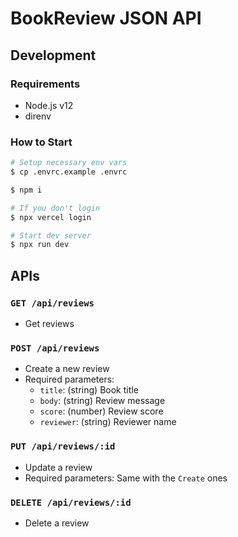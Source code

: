 # BookReview JSON API

## Development

### Requirements

* Node.js v12
* direnv

### How to Start

```sh
# Setup necessary env vars
$ cp .envrc.example .envrc

$ npm i

# If you don't login
$ npx vercel login

# Start dev server
$ npx run dev
```


## APIs

### `GET /api/reviews`

* Get reviews

### `POST /api/reviews`

* Create a new review
* Required parameters:
    * `title`: (string) Book title
    * `body`: (string) Review message
    * `score`: (number) Review score
    * `reviewer`: (string) Reviewer name

### `PUT /api/reviews/:id`

* Update a review
* Required parameters: Same with the `Create` ones

### `DELETE /api/reviews/:id`

* Delete a review
